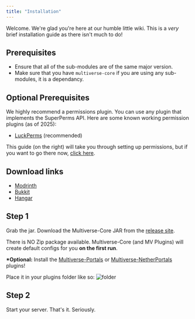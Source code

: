 ```yaml
---
title: "Installation"
---
```


Welcome. We're glad you're here at our humble little wiki. This is a _very_ brief installation guide as there isn't much to do!

## Prerequisites

- Ensure that all of the sub-modules are of the same major version.
- Make sure that you have `multiverse-core` if you are using any sub-modules, it is a dependancy.

## Optional Prerequisites

We highly recommend a permissions plugin. You can use any plugin that implements the SuperPerms API. Here are some known working permission plugins (as of 2025):

- [LuckPerms](https://www.spigotmc.org/resources/luckperms-an-advanced-permissions-plugin.28140/) (recommended)

This guide (on the right) will take you through setting up permissions, but if you want to go there now, [click here](/core/reference/permissions-list).

## Download links

- [Modrinth](https://modrinth.com/plugin/multiverse-core)
- [Bukkit](https://dev.bukkit.org/projects/multiverse-core)
- [Hangar](https://hangar.papermc.io/Multiverse/Multiverse-Core)

## Step 1

Grab the jar.
Download the Multiverse-Core JAR from the [release site](https://modrinth.com/plugin/multiverse-core#download).

There is NO Zip package available. Multiverse-Core (and MV Plugins) will create default configs for you **on the first run**.

**\*Optional:** Install the [Multiverse-Portals](/portals/fundamentals/installation) or [Multiverse-NetherPortals](/netherportals/fundamentals/installation) plugins!

Place it in your plugins folder like so:
![folder](/core/installation/folder.png)

## Step 2

Start your server. That's it. Seriously.
